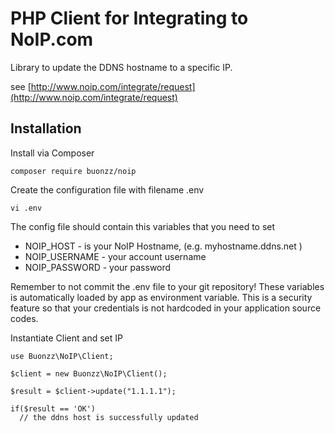 PHP Client for Integrating to NoIP.com
======================================

Library to update the DDNS hostname to a specific IP.

see [http://www.noip.com/integrate/request](http://www.noip.com/integrate/request)

## Installation

Install via Composer

```
composer require buonzz/noip
```

Create the configuration file with filename .env
```
vi .env
```

The config file should contain this variables that you need to set

* NOIP_HOST - is your NoIP Hostname, (e.g. myhostname.ddns.net )
* NOIP_USERNAME - your account username
* NOIP_PASSWORD - your password


Remember to not commit the .env file to your git repository! These variables is automatically loaded by app as environment variable. This is a security feature so that your credentials is not hardcoded in your application source codes.


Instantiate Client and set IP


```
use Buonzz\NoIP\Client;

$client = new Buonzz\NoIP\Client();

$result = $client->update("1.1.1.1");

if($result == 'OK')
  // the ddns host is successfully updated
```


